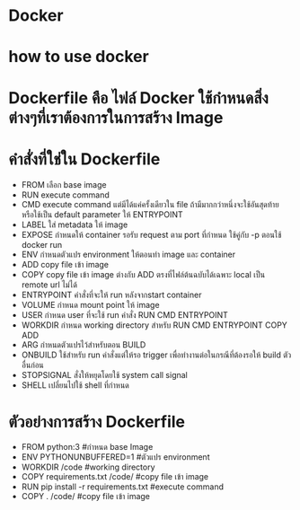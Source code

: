 # Docker
# how to use docker 
# Dockerfile คือ ไฟล์ Docker ใช้กำหนดสิ่งต่างๆที่เราต้องการในการสร้าง Image

# คำสั่งที่ใช่ใน Dockerfile

* FROM เลือก base image
* RUN execute command
* CMD execute command แต่มีได้แค่ครั้งเดียวใน file        ถ้ามีมากกว่าหนึ่งจะใช้อันสุดท้าย หรือใช้เป็น default parameter ให้ ENTRYPOINT
* LABEL ใส่ metadata ให้ image
* EXPOSE กำหนดให้ container รอรับ request ตาม port ที่กำหนด ใช้คู่กับ  -p ตอนใช้ docker run
* ENV กำหนดตัวแปร environment ให้ตอนทำ image และ container
* ADD copy file เข้า image
* COPY copy file เข้า image ต่างกับ ADD ตรงที่ไฟล์ต้นฉบับได้เฉพาะ local เป็น remote url ไม่ได้
* ENTRYPOINT คำสั่งที่จะให้ run หลังจากstart container
* VOLUME กำหนด mount point ให้ image
* USER กำหนด user ที่จะใช้ run คำสั่ง RUN CMD ENTRYPOINT
* WORKDIR กำหนด working directory  สำหรับ  RUN CMD ENTRYPOINT COPY ADD
* ARG กำหนดตัวแปรไว้สำหรับตอน BUILD
* ONBUILD ใช้สำหรับ run คำสั่งแต่ให้รอ trigger เพื่อทำงานต่อในกรณีที่ต้องรอให้ build ตัวอื่นก่อน
* STOPSIGNAL สั่งให้หยุดโดยใช้ system call signal
* SHELL เปลี่ยนไปใช้ shell ที่กำหนด


# ตัวอย่างการสร้าง Dockerfile

* FROM python:3                               #กำหนด base Image
* ENV PYTHONUNBUFFERED=1                      #ตัวแปร environment
* WORKDIR /code                               #working directory
* COPY requirements.txt /code/                #copy file เข้า image
* RUN pip install -r requirements.txt         #execute command
* COPY . /code/                               #copy file เข้า image
